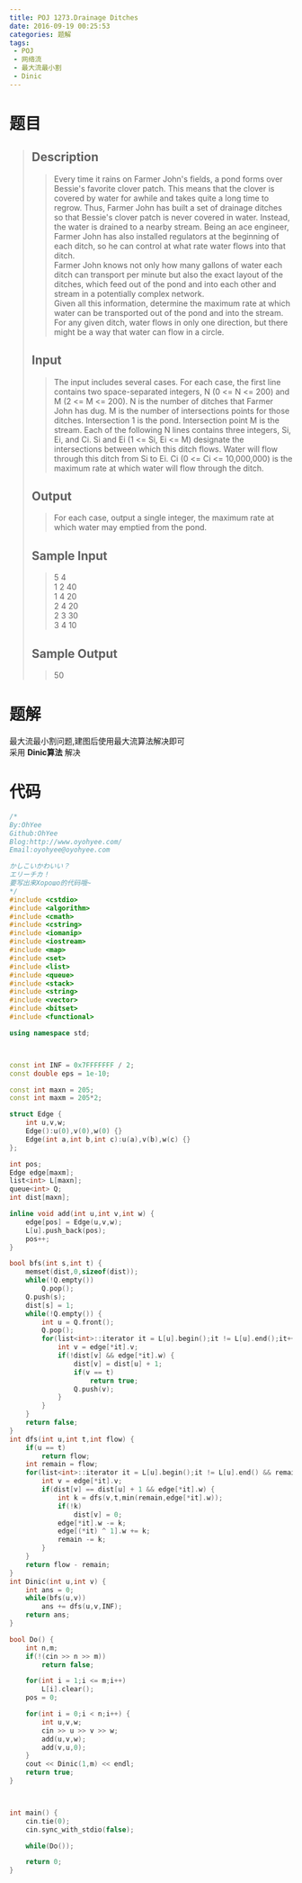 ```yaml
---
title: POJ 1273.Drainage Ditches
date: 2016-09-19 00:25:53
categories: 题解
tags: 
 - POJ
 - 网络流
 - 最大流最小割
 - Dinic
---
```

# 题目
> 
> ## Description  
>> Every time it rains on Farmer John's fields, a pond forms over Bessie's favorite clover patch. This means that the clover is covered by water for awhile and takes quite a long time to regrow. Thus, Farmer John has built a set of drainage ditches so that Bessie's clover patch is never covered in water. Instead, the water is drained to a nearby stream. Being an ace engineer, Farmer John has also installed regulators at the beginning of each ditch, so he can control at what rate water flows into that ditch.   
>> Farmer John knows not only how many gallons of water each ditch can transport per minute but also the exact layout of the ditches, which feed out of the pond and into each other and stream in a potentially complex network.   
>> Given all this information, determine the maximum rate at which water can be transported out of the pond and into the stream. For any given ditch, water flows in only one direction, but there might be a way that water can flow in a circle.   
>> <!--more-->  
> 
> ## Input  
>> The input includes several cases. For each case, the first line contains two space-separated integers, N (0 <= N <= 200) and M (2 <= M <= 200). N is the number of ditches that Farmer John has dug. M is the number of intersections points for those ditches. Intersection 1 is the pond. Intersection point M is the stream. Each of the following N lines contains three integers, Si, Ei, and Ci. Si and Ei (1 <= Si, Ei <= M) designate the intersections between which this ditch flows. Water will flow through this ditch from Si to Ei. Ci (0 <= Ci <= 10,000,000) is the maximum rate at which water will flow through the ditch.  
> 
> ## Output  
>> For each case, output a single integer, the maximum rate at which water may emptied from the pond.  
> 
> ## Sample Input  
>> 5 4  
>> 1 2 40  
>> 1 4 20  
>> 2 4 20  
>> 2 3 30  
>> 3 4 10  
> 
> ## Sample Output  
>> 50  


# 题解
最大流最小割问题,建图后使用最大流算法解决即可  
采用 **Dinic算法** 解决  

# 代码
```cpp Drainage Ditches https://github.com/OhYee/ACM.github.io/blob/master/POJ/1273.%44%72%61%69%6E%61%67%65%20%44%69%74%63%68%65%73.cpp 代码备份
/*
By:OhYee
Github:OhYee
Blog:http://www.oyohyee.com/
Email:oyohyee@oyohyee.com

かしこいかわいい？
エリーチカ！
要写出来Хорошо的代码哦~
*/
#include <cstdio>
#include <algorithm>
#include <cmath>
#include <cstring>
#include <iomanip>
#include <iostream>
#include <map>
#include <set>
#include <list>
#include <queue>
#include <stack>
#include <string>
#include <vector>
#include <bitset>
#include <functional>

using namespace std;



const int INF = 0x7FFFFFFF / 2;
const double eps = 1e-10;

const int maxn = 205;
const int maxm = 205*2;

struct Edge {
    int u,v,w;
    Edge():u(0),v(0),w(0) {}
    Edge(int a,int b,int c):u(a),v(b),w(c) {}
};

int pos;
Edge edge[maxm];
list<int> L[maxn];
queue<int> Q;
int dist[maxn];

inline void add(int u,int v,int w) {
    edge[pos] = Edge(u,v,w);
    L[u].push_back(pos);
    pos++;
}

bool bfs(int s,int t) {
    memset(dist,0,sizeof(dist));
    while(!Q.empty())
        Q.pop();
    Q.push(s);
    dist[s] = 1;
    while(!Q.empty()) {
        int u = Q.front();
        Q.pop();
        for(list<int>::iterator it = L[u].begin();it != L[u].end();it++) {
            int v = edge[*it].v;
            if(!dist[v] && edge[*it].w) {
                dist[v] = dist[u] + 1;
                if(v == t)
                    return true;
                Q.push(v);
            }
        }
    }
    return false;
}
int dfs(int u,int t,int flow) {
    if(u == t)
        return flow;
    int remain = flow;
    for(list<int>::iterator it = L[u].begin();it != L[u].end() && remain;it++) {
        int v = edge[*it].v;
        if(dist[v] == dist[u] + 1 && edge[*it].w) {
            int k = dfs(v,t,min(remain,edge[*it].w));
            if(!k)
                dist[v] = 0;
            edge[*it].w -= k;
            edge[(*it) ^ 1].w += k;
            remain -= k;
        }
    }
    return flow - remain;
}
int Dinic(int u,int v) {
    int ans = 0;
    while(bfs(u,v))
        ans += dfs(u,v,INF);
    return ans;
}

bool Do() {
    int n,m;
    if(!(cin >> n >> m))
        return false;

    for(int i = 1;i <= m;i++)
        L[i].clear();
    pos = 0;

    for(int i = 0;i < n;i++) {
        int u,v,w;
        cin >> u >> v >> w;
        add(u,v,w);
        add(v,u,0);
    }
    cout << Dinic(1,m) << endl;
    return true;
}



int main() {
    cin.tie(0);
    cin.sync_with_stdio(false);

    while(Do());

    return 0;
}
```